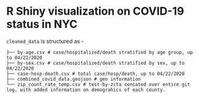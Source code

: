 # R Shiny visualization on COVID-19 status in NYC

`cleaned_data` is structured as - 

```
├── by-age.csv # case/hospitalized/death stratified by age group, up to 04/22/2020
├── by-sex.csv # case/hospitalized/death stratified by sex, up to 04/22/2020
├── case-hosp-death.csv # total case/hosp/death, up to 04/22/2020
├── combined_covid_data.geojson # geo information
└── zip_count_rate_temp.csv # test-by-zcta concated over entire git log, with added information on demograhics of each county.
```


